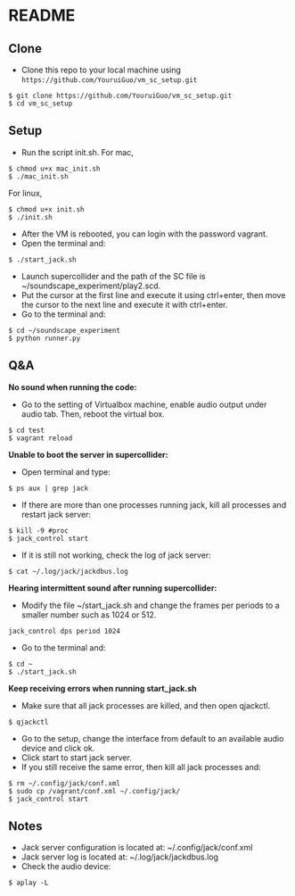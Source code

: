 # README
## Clone

- Clone this repo to your local machine using `https://github.com/YouruiGuo/vm_sc_setup.git`
```shell
$ git clone https://github.com/YouruiGuo/vm_sc_setup.git
$ cd vm_sc_setup
```

## Setup

- Run the script init.sh. For mac,
```shell
$ chmod u+x mac_init.sh
$ ./mac_init.sh
```
For linux,
```shell
$ chmod u+x init.sh
$ ./init.sh
```

- After the VM is rebooted, you can login with the password vagrant.
- Open the terminal and:
```shell
$ ./start_jack.sh
```
- Launch supercollider and the path of the SC file is ~/soundscape_experiment/play2.scd.
- Put the cursor at the first line and execute it using ctrl+enter, then move the cursor to the next line and execute it with ctrl+enter.
- Go to the terminal and:

```shell
$ cd ~/soundscape_experiment
$ python runner.py
```

## Q&A
**No sound when running the code:**
- Go to the setting of Virtualbox machine, enable audio output under audio tab. Then, reboot the virtual box. 
```shell
$ cd test
$ vagrant reload
```

**Unable to boot the server in supercollider:**
- Open terminal and type:
```shell
$ ps aux | grep jack
```
- If there are more than one processes running jack, kill all processes and restart jack server:
```shell
$ kill -9 #proc
$ jack_control start
```
- If it is still not working, check the log of jack server:
```shell
$ cat ~/.log/jack/jackdbus.log
```
**Hearing intermittent sound after running supercollider:**
- Modify the file ~/start_jack.sh and change the frames per periods to a smaller number such as 1024 or 512.
```
jack_control dps period 1024
```
- Go to the terminal and:
```shell
$ cd ~
$ ./start_jack.sh
```
**Keep receiving errors when running start_jack.sh**
- Make sure that all jack processes are killed, and then open qjackctl.
```shell
$ qjackctl
```
- Go to the setup, change the interface from default to an available audio device and click ok.
- Click start to start jack server.
- If you still receive the same error, then kill all jack processes and:
```shell
$ rm ~/.config/jack/conf.xml
$ sudo cp /vagrant/conf.xml ~/.config/jack/
$ jack_control start
```

## Notes
- Jack server configuration is located at: ~/.config/jack/conf.xml
- Jack server log is located at: ~/.log/jack/jackdbus.log
- Check the audio device:
```shell
$ aplay -L
```

